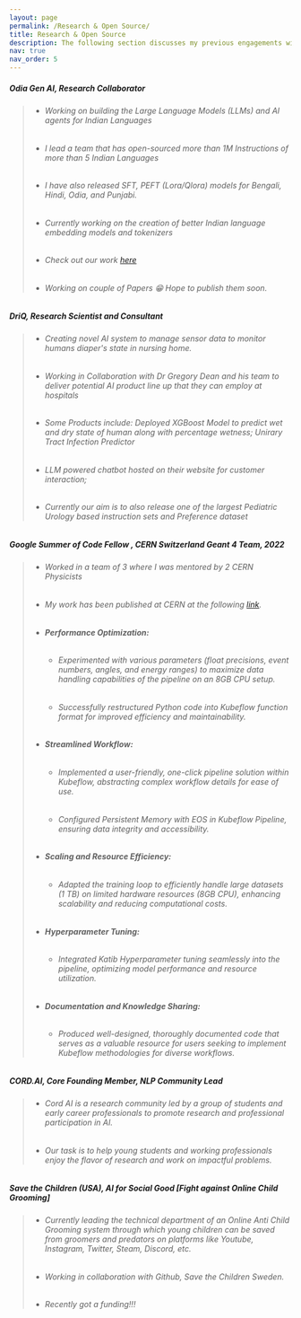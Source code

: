 ```yaml
---
layout: page
permalink: /Research & Open Source/
title: Research & Open Source
description: The following section discusses my previous engagements with Social Impact Organizations
nav: true
nav_order: 5
---
```



##### **Odia Gen AI, Research Collaborator**
> - ###### Working on building the Large Language Models (LLMs) and AI agents for Indian Languages
> - ###### I lead a team that has open-sourced more than 1M Instructions of more than 5 Indian Languages
> - ###### I have also released SFT, PEFT (Lora/Qlora) models for Bengali, Hindi, Odia, and Punjabi.
> - ###### Currently working on the creation of better Indian language embedding models and tokenizers
> - ###### Check out our work [here](https://www.odiagenai.org/)
> - ###### Working on couple of Papers :grin: Hope to publish them soon.

##### **DriQ, Research Scientist and Consultant**
> - ###### Creating novel AI system to manage sensor data to monitor humans diaper's state in nursing home.
> - ###### Working in Collaboration with Dr Gregory Dean and his team to deliver potential AI product line up that they can employ at hospitals
> - ###### Some Products include: Deployed XGBoost Model to predict wet and dry state of human along with percentage wetness;  Unirary Tract Infection Predictor
> - ###### LLM powered chatbot hosted on their website for customer interaction; 
> - ###### Currently our aim is to also release one of the largest Pediatric Urology based instruction sets and Preference dataset 


##### **Google Summer of Code Fellow , CERN Switzerland Geant 4 Team, 2022**
> - ###### Worked in a team of 3 where I was mentored by 2 CERN Physicists
> - ###### My work has been published at CERN at the following [link](https://hepsoftwarefoundation.org/gsoc/blogs/2022/blog_Geant4_GuneetSingh.html).
> - ###### **Performance Optimization:**
>   - ###### Experimented with various parameters (float precisions, event numbers, angles, and energy ranges) to maximize data handling capabilities of the pipeline on an 8GB CPU setup. 
>   - ###### Successfully restructured Python code into Kubeflow function format for improved efficiency and maintainability. 
> - ###### **Streamlined Workflow:**
>   - ###### Implemented a user-friendly, one-click pipeline solution within Kubeflow, abstracting complex workflow details for ease of use. 
>   - ###### Configured Persistent Memory with EOS in Kubeflow Pipeline, ensuring data integrity and accessibility. 
> - ###### **Scaling and Resource Efficiency:**
>   - ###### Adapted the training loop to efficiently handle large datasets (1 TB) on limited hardware resources (8GB CPU), enhancing scalability and reducing computational costs. 
> - ###### **Hyperparameter Tuning:**
>   - ###### Integrated Katib Hyperparameter tuning seamlessly into the pipeline, optimizing model performance and resource utilization. 
> - ###### **Documentation and Knowledge Sharing:**
>   - ###### Produced well-designed, thoroughly documented code that serves as a valuable resource for users seeking to implement Kubeflow methodologies for diverse workflows. 


##### **CORD.AI, Core Founding Member, NLP Community Lead**
> - ###### Cord AI is a research community led by a group of students and early career professionals to promote research and professional participation in AI.
> - ###### Our task is to help young students and working professionals enjoy the flavor of research and work on impactful problems.



##### **Save the Children (USA), AI for Social Good [Fight against Online Child Grooming]**
> - ###### Currently leading the technical department of an Online Anti Child Grooming system through which young children can be saved from groomers and predators on platforms like Youtube, Instagram, Twitter, Steam, Discord, etc.
> - ###### Working in collaboration with Github, Save the Children Sweden.
> - ###### Recently got a funding!!!

